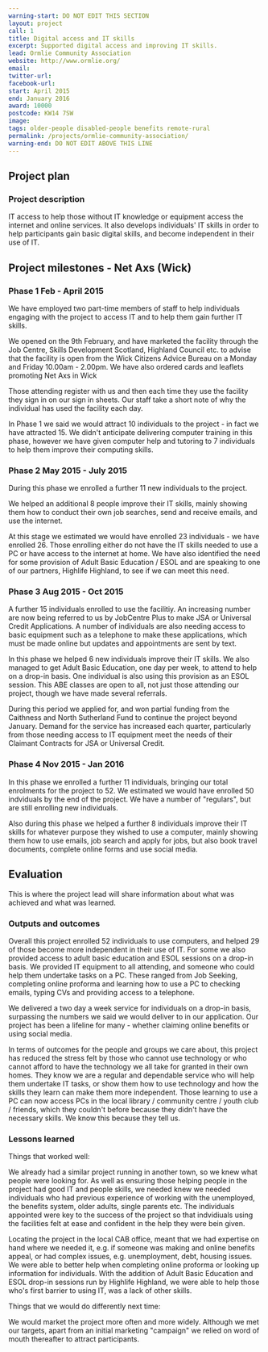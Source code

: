 ```yaml
---
warning-start: DO NOT EDIT THIS SECTION
layout: project
call: 1
title: Digital access and IT skills
excerpt: Supported digital access and improving IT skills.
lead: Ormlie Community Association
website: http://www.ormlie.org/
email:
twitter-url:
facebook-url:
start: April 2015
end: January 2016
award: 10000
postcode: KW14 7SW
image:
tags: older-people disabled-people benefits remote-rural
permalink: /projects/ormlie-community-association/
warning-end: DO NOT EDIT ABOVE THIS LINE
---
```


## Project plan

### Project description

IT access to help those without IT knowledge or equipment access the internet and online services.  It also develops individuals' IT skills in order to help participants gain basic digital skills, and become independent in their use of IT.


## Project milestones - Net Axs (Wick)

### Phase 1  Feb - April 2015

We have employed two part-time members of staff to help individuals engaging with the project to access IT and to help them gain further IT skills.

We opened on the 9th February, and have marketed the facility through the Job Centre, Skills Development Scotland, Highland Council etc. to advise that the facility is open from the Wick Citizens Advice Bureau on a Monday and Friday 10.00am - 2.00pm.  We have also ordered cards and leaflets promoting Net Axs in Wick

Those attending register with us and then each time they use the facility they sign in on our sign in sheets.  Our staff take a short note of why the individual has used the facility each day.

In Phase 1 we said we would attract 10 individuals to the project - in fact we have attracted 15.  We didn't anticipate delivering computer training in this phase, however we have given computer help and tutoring to 7 individuals to help them improve their computing skills.

### Phase 2  May 2015 - July 2015

During this phase we enrolled a further 11 new individuals to the project.

We helped an additional 8 people improve their IT skills, mainly showing them how to conduct their own job searches, send and receive emails, and use the internet.

At this stage we estimated we would have enrolled 23 individuals - we have enrolled 26.  Those enrolling either do not have the IT skills needed to use a PC or have access to the internet at home.  We have also identified the need for some provision of Adult Basic Education / ESOL and are speaking to one of our partners, Highlife Highland, to see if we can meet this need.

### Phase 3  Aug 2015 - Oct 2015

A further 15 individuals enrolled to use the facilitiy.  An increasing number are now being referred to us by JobCentre Plus to make JSA or Universal Credit Applications.  A number of individuals are also needing access to basic equipment such as a telephone to make these applications, which must be made online but updates and appointments are sent by text.

In this phase we helped 6 new individuals improve their IT skills.  We also managed to get Adult Basic Education, one day per week, to attend to help on a drop-in basis.  One individual is also using this provision as an ESOL session.  This ABE classes are open to all, not just those attending our project, though we have made several referrals.

During this period we applied for, and won partial funding from the Caithness and North Sutherland Fund to continue the project beyond January.  Demand for the service has increased each quarter, particularly from those needing access to IT equipment meet the needs of their Claimant Contracts for JSA or Universal Credit.

### Phase 4  Nov 2015 - Jan 2016

In this phase we enrolled a further 11 individuals, bringing our total enrolments for the project to 52.  We estimated we would have enrolled 50 indviduals by the end of the project. We have a number of "regulars", but are still enrolling new individuals.

Also during this phase we helped a further 8 individuals improve their IT skills for whatever purpose they wished to use a computer, mainly showing them how to use emails, job search and apply for jobs, but also book travel documents, complete online forms and use social media.



## Evaluation

This is where the project lead will share information about what was achieved and what was learned.

### Outputs and outcomes

Overall this project enrolled 52 individuals to use computers, and helped 29 of those become more independent in their use of IT.  For some we also provided access to adult basic education and ESOL sessions on a drop-in basis.  We provided IT equipment to all attending, and someone who could help them undertake tasks on a PC.  These ranged from Job Seeking, completing online proforma and learning how to use a PC to checking emails, typing CVs and providing access to a telephone.

We delivered a two day a week service for individuals on a drop-in basis, surpassing the numbers we said we would deliver to in our application.  Our project has been a lifeline for many - whether claiming online benefits or using social media.

In terms of outcomes for the people and groups we care about, this project has reduced the stress felt by those who cannot use technology or who cannot afford to have the technology we all take for granted in their own homes.  They know we are a regular and dependable service who will help them undertake IT tasks, or show them how to use technology and how the skills they learn can make them more independent.  Those learning to use a PC can now access PCs in the local library / community centre / youth club / friends, which they couldn't before because they didn't have the necessary skills.   We know this because they tell us.

### Lessons learned

Things that worked well:

We already had a similar project running in another town, so we knew what people were looking for.  As well as ensuring those helping people in the project had good IT and people skills, we needed knew we needed individuals who had previous experience of working with the unemployed, the benefits system, older adults, single parents etc.  The individuals appointed were key to the success of the project so that indvidiuals using the facilities felt at ease and confident in the help they were bein given.

Locating the project in the local CAB office, meant that we had expertise on hand where we needed it, e.g. if someone was making and online benefits appeal, or had complex issues, e.g. unemployment, debt, housing issues.  We were able to better help when completing online proforma or looking up information for individuals.  With the addition of Adult Basic Education and ESOL drop-in sessions run by Highlife Highland, we were able to help those who's first barrier to using IT, was a lack of other skills.


Things that we would do differently next time:

We would market the project more often and more widely.  Although we met our targets, apart from an initial marketing "campaign" we relied on word of mouth thereafter to attract participants.


